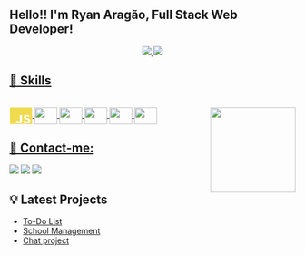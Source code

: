 ## Hello!! I'm Ryan Aragão, Full Stack Web Developer! 
<div align="center">
  <a href="https://github.com/Ryan-012">
  <img  width="48%" src="https://github-readme-stats.vercel.app/api?username=Ryan-012&show_icons=true&theme=midnight-purple&include_all_commits=true&count_private=true"/>
  <img  width="48%" src="https://github-readme-stats.vercel.app/api/top-langs/?username=Ryan-012&layout=compact&langs_count=7&theme=midnight-purple"/>
</div>
  
  
   ## 🚀 Skills

  
  <div style="display: inline_block"><br>
  <img align="center"  height="30" width="40" src="https://raw.githubusercontent.com/devicons/devicon/master/icons/javascript/javascript-plain.svg">
  <img align="center"  height="30" width="40" src="https://cdn.jsdelivr.net/gh/devicons/devicon/icons/react/react-original.svg" />
  <img align="center"  height="30" width="40" src="https://cdn.jsdelivr.net/gh/devicons/devicon/icons/redux/redux-original.svg" />
  <img align="center"  height="30" width="40"  src="https://cdn.jsdelivr.net/gh/devicons/devicon/icons/nodejs/nodejs-original.svg"/>
  <img align="center"  height="30" width="40" src="https://cdn.jsdelivr.net/gh/devicons/devicon/icons/express/express-original.svg" />
  <img align="center" height="30" width="40" src="https://cdn.jsdelivr.net/gh/devicons/devicon/icons/mongodb/mongodb-plain-wordmark.svg" /> 
  <img align="right" height="150" width="150" src="https://cdn.discordapp.com/attachments/737069685333557319/1036731457034522654/gif.gif" /> 
  
  
</div>
  
 ## 📩 Contact-me:
 
<div> 
  <a href="mailto:ryanaragao012@gmail.com" target="_blank"><img src="https://img.shields.io/badge/Gmail-D14836?style=for-the-badge&logo=gmail&logoColor=white" target="_blank"></a>
  <a href="https://instagram.com/_ryanaragao" target="_blank"><img src="https://img.shields.io/badge/-Instagram-%23E4405F?style=for-the-badge&logo=instagram&logoColor=white" target="_blank"></a>
  <a href="https://www.linkedin.com/in/ryanaragao012/" target="_blank"><img src="https://img.shields.io/badge/LinkedIn-0077B5?style=for-the-badge&logo=linkedin&logoColor=white" target="_blank"></a> 
  
</div>
  
  ## 💡 Latest Projects
  - [To-Do List](https://github.com/Ryan-012/To-Do-List)
  - [School Management](https://github.com/Ryan-012/School-Management)
  - [Chat project](https://github.com/Ryan-012/Chat-project)
